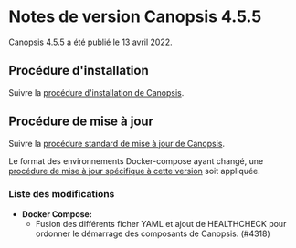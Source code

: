 # Notes de version Canopsis 4.5.5

Canopsis 4.5.5 a été publié le 13 avril 2022.

## Procédure d'installation

Suivre la [procédure d'installation de Canopsis](../guide-administration/installation/index.md).

## Procédure de mise à jour

Suivre la [procédure standard de mise à jour de Canopsis](../guide-administration/mise-a-jour/index.md).

Le format des environnements Docker-compose ayant changé, une [procédure de mise
à jour spécifique à cette version](./migration/migration-4.6.0.md) soit appliquée.

### Liste des modifications

* **Docker Compose:**
	* Fusion des différents ficher YAML et ajout de HEALTHCHECK pour ordonner le démarrage des composants de Canopsis. (#4318)
